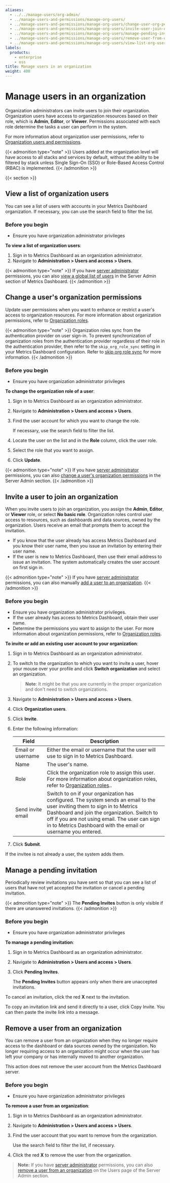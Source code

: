 ```yaml
---
aliases:
  - ../../manage-users/org-admin/
  - ../manage-users-and-permissions/manage-org-users/
  - ../manage-users-and-permissions/manage-org-users/change-user-org-permissions/
  - ../manage-users-and-permissions/manage-org-users/invite-user-join-org/
  - ../manage-users-and-permissions/manage-org-users/manage-pending-invites/
  - ../manage-users-and-permissions/manage-org-users/remove-user-from-org/
  - ../manage-users-and-permissions/manage-org-users/view-list-org-users/
labels:
  products:
    - enterprise
    - oss
title: Manage users in an organization
weight: 400
---
```


# Manage users in an organization

Organization administrators can invite users to join their organization. Organization users have access to organization resources based on their role, which is **Admin**, **Editor**, or **Viewer**. Permissions associated with each role determine the tasks a user can perform in the system.

For more information about organization user permissions, refer to [Organization users and permissions](../../roles-and-permissions/#organization-users-and-permissions).

{{< admonition type="note" >}}
Users added at the organization level will have access to all stacks and services by default, without the ability to be filtered by stack unless Single Sign-On (SSO) or Role-Based Access Control (RBAC) is implemented.
{{< /admonition >}}

{{< section >}}

## View a list of organization users

You can see a list of users with accounts in your Metrics Dashboard organization. If necessary, you can use the search field to filter the list.

### Before you begin

- Ensure you have organization administrator privileges

**To view a list of organization users**:

1. Sign in to Metrics Dashboard as an organization administrator.
1. Navigate to **Administration > Users and access > Users**.

{{< admonition type="note" >}}
If you have [server administrator](../../roles-and-permissions/#metrics-dashboard-server-administrators) permissions, you can also [view a global list of users](../server-user-management/#view-a-list-of-users) in the Server Admin section of Metrics Dashboard.
{{< /admonition >}}

## Change a user's organization permissions

Update user permissions when you want to enhance or restrict a user's access to organization resources. For more information about organization permissions, refer to [Organization roles](../../roles-and-permissions/#organization-roles).

{{< admonition type="note" >}}
Organization roles sync from the authentication provider on user sign-in. To prevent synchronization of organization roles from the authentication provider regardless of their role in the authentication provider, then refer to the `skip_org_role_sync` setting in your Metrics Dashboard configuration. Refer to [skip org role sync](../../../setup-metrics-dashboard/configure-metrics-dashboard/#authmetrics-dashboard_com-skip_org_role_sync) for more information.
{{< /admonition >}}

### Before you begin

- Ensure you have organization administrator privileges

**To change the organization role of a user**:

1. Sign in to Metrics Dashboard as an organization administrator.
1. Navigate to **Administration > Users and access > Users**.
1. Find the user account for which you want to change the role.

   If necessary, use the search field to filter the list.

1. Locate the user on the list and in the **Role** column, click the user role.
1. Select the role that you want to assign.
1. Click **Update**.

{{< admonition type="note" >}}
If you have [server administrator](../../roles-and-permissions/#metrics-dashboard-server-administrators) permissions, you can also [change a user's organization permissions](../server-user-management/change-user-org-permissions/) in the Server Admin section.
{{< /admonition >}}

## Invite a user to join an organization

When you invite users to join an organization, you assign the **Admin**, **Editor**, or **Viewer** role, or select **No basic role**. Organization roles control user access to resources, such as dashboards and data sources, owned by the organization. Users receive an email that prompts them to accept the invitation.

- If you know that the user already has access Metrics Dashboard and you know their user name, then you issue an invitation by entering their user name.
- If the user is new to Metrics Dashboard, then use their email address to issue an invitation. The system automatically creates the user account on first sign in.

{{< admonition type="note" >}}
If you have [server administrator](../../roles-and-permissions/#metrics-dashboard-server-administrators) permissions, you can also manually [add a user to an organization](../server-user-management/add-remove-user-to-org/).
{{< /admonition >}}

### Before you begin

- Ensure you have organization administrator privileges.
- If the user already has access to Metrics Dashboard, obtain their user name.
- Determine the permissions you want to assign to the user. For more information about organization permissions, refer to [Organization roles](../../roles-and-permissions/#organization-roles).

**To invite or add an existing user account to your organization**:

1. Sign in to Metrics Dashboard as an organization administrator.
1. To switch to the organization to which you want to invite a user, hover your mouse over your profile and click **Switch organization** and select an organization.

   > **Note**: It might be that you are currently in the proper organization and don't need to switch organizations.

1. Navigate to **Administration > Users and access > Users**.
1. Click **Organization users**.
1. Click **Invite**.
1. Enter the following information:

   | Field             | Description                                                                                                                                                                                                                                                              |
   | ----------------- | ------------------------------------------------------------------------------------------------------------------------------------------------------------------------------------------------------------------------------------------------------------------------ |
   | Email or username | Either the email or username that the user will use to sign in to Metrics Dashboard.                                                                                                                                                                                               |
   | Name              | The user's name.                                                                                                                                                                                                                                                         |
   | Role              | Click the organization role to assign this user. For more information about organization roles, refer to [Organization roles](../../roles-and-permissions/#organization-roles)..                                                                                         |
   | Send invite email | Switch to on if your organization has configured. The system sends an email to the user inviting them to sign in to Metrics Dashboard and join the organization. Switch to off if you are not using email. The user can sign in to Metrics Dashboard with the email or username you entered. |

1. Click **Submit**.

If the invitee is not already a user, the system adds them.

## Manage a pending invitation

Periodically review invitations you have sent so that you can see a list of users that have not yet accepted the invitation or cancel a pending invitation.

{{< admonition type="note" >}}
The **Pending Invites** button is only visible if there are unanswered invitations.
{{< /admonition >}}

### Before you begin

- Ensure you have organization administrator privileges

**To manage a pending invitation**:

1. Sign in to Metrics Dashboard as an organization administrator.
1. Navigate to **Administration > Users and access > Users**.
1. Click **Pending Invites**.

   The **Pending Invites** button appears only when there are unaccepted invitations.

To cancel an invitation, click the red **X** next to the invitation.

To copy an invitation link and send it directly to a user, click Copy Invite. You can then paste the invite link into a message.

## Remove a user from an organization

You can remove a user from an organization when they no longer require access to the dashboard or data sources owned by the organization. No longer requiring access to an organization might occur when the user has left your company or has internally moved to another organization.

This action does not remove the user account from the Metrics Dashboard server.

### Before you begin

- Ensure you have organization administrator privileges

**To remove a user from an organization**:

1. Sign in to Metrics Dashboard as an organization administrator.
1. Navigate to **Administration > Users and access > Users**.
1. Find the user account that you want to remove from the organization.

   Use the search field to filter the list, if necessary.

1. Click the red **X** to remove the user from the organization.

> **Note:** If you have [server administrator](../../roles-and-permissions/#metrics-dashboard-server-administrators) permissions, you can also [remove a user from an organization](../server-user-management/add-remove-user-to-org/#remove-a-user-from-an-organization) on the Users page of the Server Admin section.
